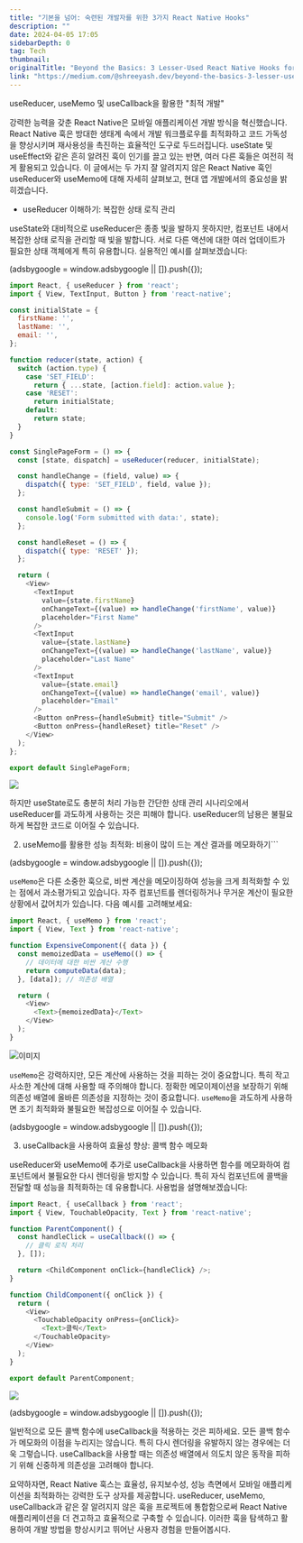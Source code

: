 ```yaml
---
title: "기본을 넘어: 숙련된 개발자를 위한 3가지 React Native Hooks"
description: ""
date: 2024-04-05 17:05
sidebarDepth: 0
tag: Tech
thumbnail: 
originalTitle: "Beyond the Basics: 3 Lesser-Used React Native Hooks for Advanced Developers"
link: "https://medium.com/@shreeyash.dev/beyond-the-basics-3-lesser-used-react-native-hooks-for-advanced-developers-801f9412fc76"
---
```



useReducer, useMemo 및 useCallback을 활용한 "최적 개발"

강력한 능력을 갖춘 React Native은 모바일 애플리케이션 개발 방식을 혁신했습니다. React Native 훅은 방대한 생태계 속에서 개발 워크플로우를 최적화하고 코드 가독성을 향상시키며 재사용성을 촉진하는 효율적인 도구로 두드러집니다. useState 및 useEffect와 같은 흔히 알려진 훅이 인기를 끌고 있는 반면, 여러 다른 훅들은 여전히 적게 활용되고 있습니다. 이 글에서는 두 가지 잘 알려지지 않은 React Native 훅인 useReducer와 useMemo에 대해 자세히 살펴보고, 현대 앱 개발에서의 중요성을 밝히겠습니다.

- useReducer 이해하기: 복잡한 상태 로직 관리

useState와 대비적으로 useReducer은 종종 빛을 발하지 못하지만, 컴포넌트 내에서 복잡한 상태 로직을 관리할 때 빛을 발합니다. 서로 다른 액션에 대한 여러 업데이트가 필요한 상태 객체에게 특히 유용합니다. 실용적인 예시를 살펴보겠습니다:

<!-- ui-log 수평형 -->
<ins class="adsbygoogle"
  style="display:block"
  data-ad-client="ca-pub-4877378276818686"
  data-ad-slot="9743150776"
  data-ad-format="auto"
  data-full-width-responsive="true"></ins>
<component is="script">
(adsbygoogle = window.adsbygoogle || []).push({});
</component>

```js
import React, { useReducer } from 'react';
import { View, TextInput, Button } from 'react-native';

const initialState = {
  firstName: '',
  lastName: '',
  email: '',
};

function reducer(state, action) {
  switch (action.type) {
    case 'SET_FIELD':
      return { ...state, [action.field]: action.value };
    case 'RESET':
      return initialState;
    default:
      return state;
  }
}

const SinglePageForm = () => {
  const [state, dispatch] = useReducer(reducer, initialState);

  const handleChange = (field, value) => {
    dispatch({ type: 'SET_FIELD', field, value });
  };

  const handleSubmit = () => {
    console.log('Form submitted with data:', state);
  };

  const handleReset = () => {
    dispatch({ type: 'RESET' });
  };

  return (
    <View>
      <TextInput
        value={state.firstName}
        onChangeText={(value) => handleChange('firstName', value)}
        placeholder="First Name"
      />
      <TextInput
        value={state.lastName}
        onChangeText={(value) => handleChange('lastName', value)}
        placeholder="Last Name"
      />
      <TextInput
        value={state.email}
        onChangeText={(value) => handleChange('email', value)}
        placeholder="Email"
      />
      <Button onPress={handleSubmit} title="Submit" />
      <Button onPress={handleReset} title="Reset" />
    </View>
  );
};

export default SinglePageForm;
```

<img src="./img/BeyondtheBasics3Lesser-UsedReactNativeHooksforAdvancedDevelopers_0.png" />

하지만 useState로도 충분히 처리 가능한 간단한 상태 관리 시나리오에서 useReducer를 과도하게 사용하는 것은 피해야 합니다. useReducer의 남용은 불필요하게 복잡한 코드로 이어질 수 있습니다.

2. useMemo를 활용한 성능 최적화: 비용이 많이 드는 계산 결과를 메모화하기```

<!-- ui-log 수평형 -->
<ins class="adsbygoogle"
  style="display:block"
  data-ad-client="ca-pub-4877378276818686"
  data-ad-slot="9743150776"
  data-ad-format="auto"
  data-full-width-responsive="true"></ins>
<component is="script">
(adsbygoogle = window.adsbygoogle || []).push({});
</component>

`useMemo`은 다른 소중한 훅으로, 비싼 계산을 메모이징하여 성능을 크게 최적화할 수 있는 점에서 과소평가되고 있습니다. 자주 컴포넌트를 렌더링하거나 무거운 계산이 필요한 상황에서 값어치가 있습니다. 다음 예시를 고려해보세요:

```js
import React, { useMemo } from 'react';
import { View, Text } from 'react-native';

function ExpensiveComponent({ data }) {
  const memoizedData = useMemo(() => {
    // 데이터에 대한 비싼 계산 수행
    return computeData(data);
  }, [data]); // 의존성 배열

  return (
    <View>
      <Text>{memoizedData}</Text>
    </View>
  );
}
```

![이미지](./img/BeyondtheBasics3Lesser-UsedReactNativeHooksforAdvancedDevelopers_1.png)

`useMemo`은 강력하지만, 모든 계산에 사용하는 것을 피하는 것이 중요합니다. 특히 작고 사소한 계산에 대해 사용할 때 주의해야 합니다. 정확한 메모이제이션을 보장하기 위해 의존성 배열에 올바른 의존성을 지정하는 것이 중요합니다. `useMemo`을 과도하게 사용하면 조기 최적화와 불필요한 복잡성으로 이어질 수 있습니다.

<!-- ui-log 수평형 -->
<ins class="adsbygoogle"
  style="display:block"
  data-ad-client="ca-pub-4877378276818686"
  data-ad-slot="9743150776"
  data-ad-format="auto"
  data-full-width-responsive="true"></ins>
<component is="script">
(adsbygoogle = window.adsbygoogle || []).push({});
</component>

3. useCallback을 사용하여 효율성 향상: 콜백 함수 메모화

useReducer와 useMemo에 추가로 useCallback을 사용하면 함수를 메모화하여 컴포넌트에서 불필요한 다시 렌더링을 방지할 수 있습니다. 특히 자식 컴포넌트에 콜백을 전달할 때 성능을 최적화하는 데 유용합니다. 사용법을 설명해보겠습니다:

```js
import React, { useCallback } from 'react';
import { View, TouchableOpacity, Text } from 'react-native';

function ParentComponent() {
  const handleClick = useCallback(() => {
    // 클릭 로직 처리
  }, []);

  return <ChildComponent onClick={handleClick} />;
}

function ChildComponent({ onClick }) {
  return (
    <View>
      <TouchableOpacity onPress={onClick}>
        <Text>클릭</Text>
      </TouchableOpacity>
    </View>
  );
}

export default ParentComponent;
```

<img src="./img/BeyondtheBasics3Lesser-UsedReactNativeHooksforAdvancedDevelopers_2.png" />

<!-- ui-log 수평형 -->
<ins class="adsbygoogle"
  style="display:block"
  data-ad-client="ca-pub-4877378276818686"
  data-ad-slot="9743150776"
  data-ad-format="auto"
  data-full-width-responsive="true"></ins>
<component is="script">
(adsbygoogle = window.adsbygoogle || []).push({});
</component>

일반적으로 모든 콜백 함수에 useCallback을 적용하는 것은 피하세요. 모든 콜백 함수가 메모화의 이점을 누리지는 않습니다. 특히 다시 렌더링을 유발하지 않는 경우에는 더욱 그렇습니다. useCallback을 사용할 때는 의존성 배열에서 의도치 않은 동작을 피하기 위해 신중하게 의존성을 고려해야 합니다.

요약하자면, React Native 훅스는 효율성, 유지보수성, 성능 측면에서 모바일 애플리케이션을 최적화하는 강력한 도구 상자를 제공합니다. useReducer, useMemo, useCallback과 같은 잘 알려지지 않은 훅을 프로젝트에 통합함으로써 React Native 애플리케이션을 더 견고하고 효율적으로 구축할 수 있습니다. 이러한 훅을 탐색하고 활용하여 개발 방법을 향상시키고 뛰어난 사용자 경험을 만들어봅시다.